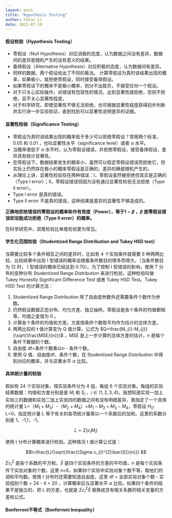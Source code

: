 ```yaml
---
layout: post
title: "Hypothesis Testing"
author: Cetus Li
date: 2022-07-19
---
```


#### **假设检验（Hypothesis Testing）**
- 零假设（Null Hypothesis）对应消极的态度，认为数据之间没有差异，数据间的差异是随机产生的没有意义的结果。
- 备择假设（Alternative Hypothesis）对应积极的态度，认为数据间有差异。
- 同样的数据，两个假设给出了不同的看法。 计算零假设为真时该结果出现的概率，如果极小，就拒绝零假设，同时接受备择假设。
- 如果零假设下的概率不是极小概率，则分不出胜负，不接受任何一个假设。
- 对于只关心实际操作，对错误有包容性的情况，达到显著性就拒绝，否则不拒绝，且不关心显著性程度。
- 对于科学研究，即使显著性不够无法拒绝，也可根据显著性程度获得初步判断并实行进一步实验验证，直到找到可以显著性说明差异的证据。


#### **显著性检验（Significance Testing）**
- 零假设为真时该结果出现的概率低于多少可以拒绝零假设？常用两个标准，0.05 和 0.01 ，也叫显著性水平（significance level）或者 $\alpha$ 水平。
- 当概率值低于 $\alpha$ 水平时，认为零假设错误，并拒绝零假设，接受备择假设，差异具有统计显著性。
- 在零假设下，数据结果发生的概率小，虽然可以假定零假设错误而拒绝它，但实际上仍然存在极小的概率零假设是正确的，差异的确是随机产生的。
- 从理论上讲，显著性检验存在两种错误：I，零假设虽然被拒绝但其实是正确的（Type I error）；II，零假设错误但因为没有通过显著性检验无法拒绝（Type II error）。
- Type I error 是真的错误。
- Type II error 不是真的错误，这种结果是差异的显著性不够造成的。

**正确地拒绝错误的零假设的概率称作有效度（Power），等于$1-\beta$ ，$\beta$ 是零假设错误却没能成功拒绝（Type II error）的概率。**

在科学研究中，双尾检验比单尾检验更为常见。

#### **学生化范围检验（Studentized Range Distribution and Tukey HSD test）**
当需要比较多个条件相互之间的差异时，比如有 4 个实验条件就需要 6 种两两比较，比较结果中出现 I 型错误的概率会随着条件数目的增多而增大。（当条件数目为 12 时， I 型错误的概率已经达到 0.70）。为了控制  I 型错误的影响，使用 T 分布的变种分布 Studentized Range Distribution 来进行检验，这种检验叫做 Tukey Honestly Significant Difference Test 或者 Tukey HSD Test。Tukey HSD Test 的计算方法：
1. Studentized Range Distribution 除了自由度参数外还需要条件个数作为参数。
2. 仍然假设数据正态分布、均匀方差、独立抽样。零假设是各个条件的均值都相等，均值之差值为 0 。
3. 计算各个条件的均值和方差。方差按条件个数取平均作为估计的总体方差。
4. 两两比较的 t 值计算变为 Q 值计算，公式为 $Q=\frac{M_{i}-M_{j}}{\sqrt{\frac{MSE}{n}}}$ ，MSE 是上一步计算的总体方差的估计，n 是每个条件下数据的个数。
5. 自由度 df=条件个数乘以n - 条件个数。
6. 使用 Q 值、自由度df、条件个数，在 Studentized Range Distribution 中得到对应的概率，并与显著水平 $\alpha$ 比较。

#### **具体统计量的检验**
假如有 24 个实验对象，按实验条件分为 4 组，每组 6 个实验对象。每组的实验结果数据：均值和方差分别是是 $M_{i}$ 和 $S_{i}$ ，$i\in(1,2,3,4)$。我想知道实验一加上实验三的数据和实验二加上实验四的数据之间有没有明细差异，我指定了一个具体的统计量 L=（$M_{1}+M_{3}$）-（$M_{2}+M_{4}$）=$M_{1}-M_{2}+M_{3}-M_{4}$，零假设 $H_{0}$: L=0。指定统计量 L 等于有关的各项统计量乘以一个系数后的加和。这里的系数分别是 1，-1,1，-1。

$$L=\Sigma (c_{i}M_{i})$$

使用 t 分布计算概率进行检验。这种情况 t 值计算公式是：

$$t=\frac{L}{\sqrt{\frac{\Sigma c_{i}^{2}\bar{S}}{n}}} $$

$\Sigma c_{i}^{2}$ 是各个系数的平方和，$\bar{S}$ 是四个实验条件的方差的平均值，n 是每个实验条件下实验对象的个数，这里 n=6，如果四个实验中实验对象个数不等，取他们的调和平均数。使用 t 分布时还需要知道自由度，这里 df = 全部实验对象个数 - 实验组别个数 = 24 - 4 = 20 ，计算概率后与显著水平 $\alpha$ 比较。如果四个条件的结果不是独立的，把 L 的方差，也就是 $\Sigma c_{i}^{2}\bar{S}$ 替换成含有相关系数的相关变量的方差和公式。

#### **Bonferroni不等式（Bonferroni Inequality）**



